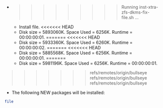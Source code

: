 * >>>>>>>>> Running inst-xtra-zfs-dkms-fix-file.sh ...
  * Install file.
<<<<<<< HEAD
  * Disk size = 5893060K. Space Used = 6256K. Runtime = 00:00:00:01.
=======
<<<<<<< HEAD
  * Disk size = 5933360K. Space Used = 6260K. Runtime = 00:00:00:02.
=======
<<<<<<< HEAD
  * Disk size = 5885568K. Space Used = 6256K. Runtime = 00:00:00:01.
=======
  * Disk size = 5981196K. Space Used = 6256K. Runtime = 00:00:00:01.
>>>>>>> refs/remotes/origin/bullseye
>>>>>>> refs/remotes/origin/bullseye
>>>>>>> refs/remotes/origin/bullseye
  * The following NEW packages will be installed:
  ```bash
file
  ```
